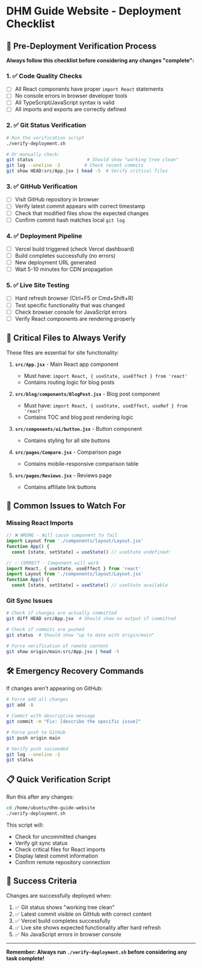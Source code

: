 # DHM Guide Website - Deployment Checklist

## 🚀 Pre-Deployment Verification Process

**Always follow this checklist before considering any changes "complete":**

### 1. ✅ Code Quality Checks

- [ ] All React components have proper `import React` statements
- [ ] No console errors in browser developer tools
- [ ] All TypeScript/JavaScript syntax is valid
- [ ] All imports and exports are correctly defined

### 2. ✅ Git Status Verification

```bash
# Run the verification script
./verify-deployment.sh

# Or manually check:
git status                    # Should show "working tree clean"
git log --oneline -3         # Check recent commits
git show HEAD:src/App.jsx | head -5  # Verify critical files
```

### 3. ✅ GitHub Verification

- [ ] Visit GitHub repository in browser
- [ ] Verify latest commit appears with correct timestamp
- [ ] Check that modified files show the expected changes
- [ ] Confirm commit hash matches local `git log`

### 4. ✅ Deployment Pipeline

- [ ] Vercel build triggered (check Vercel dashboard)
- [ ] Build completes successfully (no errors)
- [ ] New deployment URL generated
- [ ] Wait 5-10 minutes for CDN propagation

### 5. ✅ Live Site Testing

- [ ] Hard refresh browser (Ctrl+F5 or Cmd+Shift+R)
- [ ] Test specific functionality that was changed
- [ ] Check browser console for JavaScript errors
- [ ] Verify React components are rendering properly

## 🔧 Critical Files to Always Verify

These files are essential for site functionality:

1. **`src/App.jsx`** - Main React app component
   - Must have: `import React, { useState, useEffect } from 'react'`
   - Contains routing logic for blog posts

2. **`src/blog/components/BlogPost.jsx`** - Blog post component
   - Must have: `import React, { useState, useEffect, useRef } from 'react'`
   - Contains TOC and blog post rendering logic

3. **`src/components/ui/button.jsx`** - Button component
   - Contains styling for all site buttons

4. **`src/pages/Compare.jsx`** - Comparison page
   - Contains mobile-responsive comparison table

5. **`src/pages/Reviews.jsx`** - Reviews page
   - Contains affiliate link buttons

## 🚨 Common Issues to Watch For

### Missing React Imports
```javascript
// ❌ WRONG - Will cause component to fail
import Layout from './components/layout/Layout.jsx'
function App() {
  const [state, setState] = useState() // useState undefined!

// ✅ CORRECT - Component will work
import React, { useState, useEffect } from 'react'
import Layout from './components/layout/Layout.jsx'
function App() {
  const [state, setState] = useState() // useState available
```

### Git Sync Issues
```bash
# Check if changes are actually committed
git diff HEAD src/App.jsx  # Should show no output if committed

# Check if commits are pushed
git status  # Should show "up to date with origin/main"

# Force verification of remote content
git show origin/main:src/App.jsx | head -5
```

## 🛠️ Emergency Recovery Commands

If changes aren't appearing on GitHub:

```bash
# Force add all changes
git add -A

# Commit with descriptive message
git commit -m "Fix: [describe the specific issue]"

# Force push to GitHub
git push origin main

# Verify push succeeded
git log --oneline -1
git status
```

## 📋 Quick Verification Script

Run this after any changes:

```bash
cd /home/ubuntu/dhm-guide-website
./verify-deployment.sh
```

This script will:
- Check for uncommitted changes
- Verify git sync status
- Check critical files for React imports
- Display latest commit information
- Confirm remote repository connection

## 🎯 Success Criteria

Changes are successfully deployed when:

1. ✅ Git status shows "working tree clean"
2. ✅ Latest commit visible on GitHub with correct content
3. ✅ Vercel build completes successfully
4. ✅ Live site shows expected functionality after hard refresh
5. ✅ No JavaScript errors in browser console

---

**Remember: Always run `./verify-deployment.sh` before considering any task complete!**

